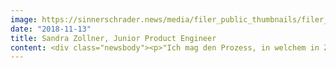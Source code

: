 ```yaml
---
image: https://sinnerschrader.news/media/filer_public_thumbnails/filer_public/f0/c7/f0c73658-c02c-459a-97de-c89f36c1a213/700px_im_gesprach_mit_sandra_zollner.png__480x288_q85_crop_subsampling-2_upscale.png
date: "2018-11-13"
title: Sandra Zollner, Junior Product Engineer
content: <div class="newsbody"><p>"Ich mag den Prozess, in welchem in Zusammenarbeit etwas kreiert wird, etwas Neues geschaffen wird!"<br/><br/>Sandra Zollner arbeitet als Junior Product Engineer im Studio von SinnerSchrader in München. Auf SinnerSchrader gekommen ist sie während ihres Studiums über die OPEN DOORS, die dieses Jahr am 27. November 2018 bei uns in Berlin, Frankfurt und Hamburg stattfinden, sowie am 04. Dezember 2018 in München. Anmeldung unter <a href="mailto&#58;opendoor@sinnerschrader.com">opendoor@sinnerschrader.com</a>.</p><p><strong>Wie bist du auf SinnerSchrader aufmerksam geworden?</strong><br/>Über den Open Doors Tag, an welchem alle interessierten Studierenden städteübergreifend teilnehmen können. Mir hat die Kultur im Münchner Studio und die Stimmung der KollegInnen untereinander gleich sehr gefallen, aber überzeugt hat mich, dass viel über UX erzählt wurde. Design in Verbindung mit Technik, interdisziplinäres Arbeiten - das fand ich genau richtig und passend für mich, mein Studium der Medieninformatik war ebenfalls darauf ausgerichtet.</p><p><strong>Was machst du genau bei uns?</strong><br/>Ich komme gerade aus dem Onboarding eines neuen Projektes und muss mich mit neuen Technologien auseinandersetzen. Dafür lerne ich React, TypeScript und bekomme Einblicke in Backend Frameworks. Das alles für die Frontend Umsetzung einer React Web-Applikation.</p><p><strong>Welchen Aufgabe machst du am liebsten?</strong><br/>Ich entwickle gerne mit Frameworks wie Angular und React sowohl kleinere als auch größere Features, coden macht mir extrem viel Spaß. Außerdem halte ich sehr gerne Rücksprache mit Kreativen, um gemeinsam die beste Lösung zu finden. Neben der technischen Umsetzung habe ich auch immer einen Blick auf User Experience und Ästhetik.<br/>Ich mag den Prozess, in welchem in Zusammenarbeit etwas kreiert wird, etwas Neues geschaffen wird!</p><p><strong>Worauf legst du wert im “daily business”?</strong><br/>Kommunikation, Teamplay und Transparenz innerhalb eines Unternehmens stehen bei mir an oberster Stelle. Zu verstehen, warum Entscheidungen getroffen werden, informiert zu sein. Dass man über Probleme genauso reden kann wie über positives Feedback, das ist für mich eine Wertschätzung meiner Person seitens Kollegen und Vorgesetzten. Wichtig ist mir auch ein ständiges Lernen über bspw. gute Projekte, welche einen fordern. </p><p><strong>Warum München?</strong><br/>Ich bin in München geboren, und ich habe mir hier etwas aufgebaut, privat wie beruflich. Meine Lieblingsplätze hier&#58; </p><ul><li>Feierabendbier trinken an der Isar / Wittelsbacherbrücke</li><li>Mittagessen in der Orange Box (Tipp&#58; Halloumi Wraps)</li><li>Konzerte in der Milla </li><li>Attentat Griechischer Salat</li><li>Gärtnerplatz</li><li>Barbecue Party auf unserer SinnerSchrader Terrasse in München, ob mit Kunden oder als Sommerfest</li></ul><p><strong>Wo surfst du so, welche Apps nutzt du?</strong><br/>Da ich den ganzen Tag Musik hören könnte, ist Spotify meine Lieblingsapp. Ich nutze die Zeit App, Nike Run Club, airbnb, Instagram, chatte viel via WhatsApp, Telegram, Facebook.<br/>Ich würde gerne noch eine App im sozialen Bereich oder Umweltschutz starten, z. B. eine App die Menschen hilft, sich zu integrieren…</p><p><a class="news-backlink" href="/de/"><svg class="svg-ico svg-ico--arrow-left"><use xlink&#58;href="#arrow-down"></use></svg>Zurück zur Presse Übersicht</a></p></div>
---
```

